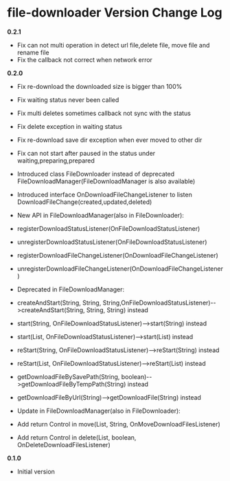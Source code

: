 # file-downloader Version Change Log

**0.2.1**
* Fix can not multi operation in detect url file,delete file, move file and rename file
* Fix the callback not correct when network error

**0.2.0**

* Fix re-download the downloaded size is bigger than 100%
* Fix waiting status never been called
* Fix multi deletes sometimes callback not sync with the status
* Fix delete exception in waiting status
* Fix re-download save dir exception when ever moved to other dir
* Fix can not start after paused in the status under waiting,preparing,prepared

* Introduced class FileDownloader instead of deprecated FileDownloadManager(FileDownloadManager is also available)
* Introduced interface OnDownloadFileChangeListener to listen DownloadFileChange(created,updated,deleted)
* New API in FileDownloadManager(also in FileDownloader):
 * registerDownloadStatusListener(OnFileDownloadStatusListener)
 * unregisterDownloadStatusListener(OnFileDownloadStatusListener)
 * registerDownloadFileChangeListener(OnDownloadFileChangeListener)
 * unregisterDownloadFileChangeListener(OnDownloadFileChangeListener)
* Deprecated in FileDownloadManager:
 * createAndStart(String, String, String,OnFileDownloadStatusListener)-->createAndStart(String, String, String) instead
 * start(String, OnFileDownloadStatusListener)-->start(String) instead
 * start(List<String>, OnFileDownloadStatusListener)-->start(List<String>) instead
 * reStart(String, OnFileDownloadStatusListener)-->reStart(String) instead
 * reStart(List<String>, OnFileDownloadStatusListener)-->reStart(List<String>) instead
 * getDownloadFileBySavePath(String, boolean)-->getDownloadFileByTempPath(String) instead
 * getDownloadFileByUrl(String)-->getDownloadFile(String) instead
* Update in FileDownloadManager(also in FileDownloader):
 * Add return Control in move(List<String>, String, OnMoveDownloadFilesListener)
 * Add return Control in delete(List<String>, boolean, OnDeleteDownloadFilesListener)

**0.1.0**
* Initial version
